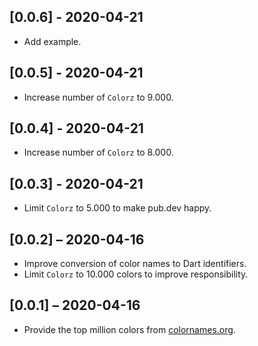 ## [0.0.6] - 2020-04-21

* Add example.

## [0.0.5] - 2020-04-21

* Increase number of `Colorz` to 9.000.

## [0.0.4] - 2020-04-21

* Increase number of `Colorz` to 8.000.

## [0.0.3] - 2020-04-21

* Limit `Colorz` to 5.000 to make pub.dev happy.

## [0.0.2] – 2020-04-16

* Improve conversion of color names to Dart identifiers.
* Limit `Colorz` to 10.000 colors to improve responsibility.

## [0.0.1] – 2020-04-16

* Provide the top million colors from [colornames.org](https://colornames.org/).
